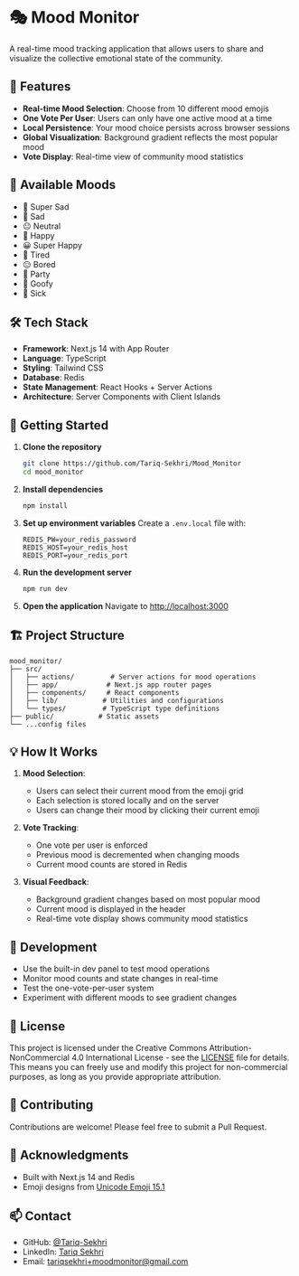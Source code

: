 # 🎭 Mood Monitor

A real-time mood tracking application that allows users to share and visualize the collective emotional state of the community.

## 🌟 Features

- **Real-time Mood Selection**: Choose from 10 different mood emojis
- **One Vote Per User**: Users can only have one active mood at a time
- **Local Persistence**: Your mood choice persists across browser sessions
- **Global Visualization**: Background gradient reflects the most popular mood
- **Vote Display**: Real-time view of community mood statistics

## 🎨 Available Moods

- 🥲 Super Sad
- 🙁 Sad
- 😐 Neutral
- 🙂 Happy
- 😀 Super Happy
- 🥱 Tired
- 😑 Bored
- 🥳 Party
- 🤪 Goofy
- 🤒 Sick

## 🛠️ Tech Stack

- **Framework**: Next.js 14 with App Router
- **Language**: TypeScript
- **Styling**: Tailwind CSS
- **Database**: Redis
- **State Management**: React Hooks + Server Actions
- **Architecture**: Server Components with Client Islands

## 🚀 Getting Started

1. **Clone the repository**
   ```bash
   git clone https://github.com/Tariq-Sekhri/Mood_Monitor
   cd mood_monitor
   ```

2. **Install dependencies**
   ```bash
   npm install
   ```

3. **Set up environment variables**
   Create a `.env.local` file with:
   ```env
   REDIS_PW=your_redis_password
   REDIS_HOST=your_redis_host
   REDIS_PORT=your_redis_port
   ```

4. **Run the development server**
   ```bash
   npm run dev
   ```

5. **Open the application**
   Navigate to [http://localhost:3000](http://localhost:3000)

## 🏗️ Project Structure

```
mood_monitor/
├── src/
│   ├── actions/         # Server actions for mood operations
│   ├── app/            # Next.js app router pages
│   ├── components/     # React components
│   ├── lib/           # Utilities and configurations
│   └── types/         # TypeScript type definitions
├── public/           # Static assets
└── ...config files
```

## 💡 How It Works

1. **Mood Selection**:
   - Users can select their current mood from the emoji grid
   - Each selection is stored locally and on the server
   - Users can change their mood by clicking their current emoji

2. **Vote Tracking**:
   - One vote per user is enforced
   - Previous mood is decremented when changing moods
   - Current mood counts are stored in Redis

3. **Visual Feedback**:
   - Background gradient changes based on most popular mood
   - Current mood is displayed in the header
   - Real-time vote display shows community mood statistics

## 🧪 Development

- Use the built-in dev panel to test mood operations
- Monitor mood counts and state changes in real-time
- Test the one-vote-per-user system
- Experiment with different moods to see gradient changes

## 📝 License

This project is licensed under the Creative Commons Attribution-NonCommercial 4.0 International License - see the [LICENSE](LICENSE) file for details. This means you can freely use and modify this project for non-commercial purposes, as long as you provide appropriate attribution.

## 👥 Contributing

Contributions are welcome! Please feel free to submit a Pull Request.

## 🙏 Acknowledgments

- Built with Next.js 14 and Redis
- Emoji designs from [Unicode Emoji 15.1](https://unicode.org/emoji/charts/emoji-list.html)

## 📫 Contact

- GitHub: [@Tariq-Sekhri](https://github.com/Tariq-Sekhri)
- LinkedIn: [Tariq Sekhri](https://linkedin.com/in/tariq-sekhri-b69098232)
- Email: tariqsekhri+moodmonitor@gmail.com

